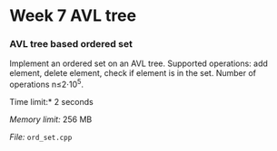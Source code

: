 # Week 7 AVL tree

### AVL tree based ordered set

Implement an ordered set on an AVL tree. Supported operations: add element, delete element, check if element is in the set. 
Number of operations n&le;2&sdot;10<sup>5</sup>.

Time limit:* 2 seconds

*Memory limit:* 256 MB

*File:* `ord_set.cpp`
